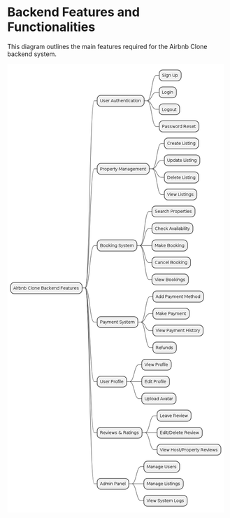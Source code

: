 # Backend Features and Functionalities

This diagram outlines the main features required for the Airbnb Clone backend system.

![Features](./features.png)
